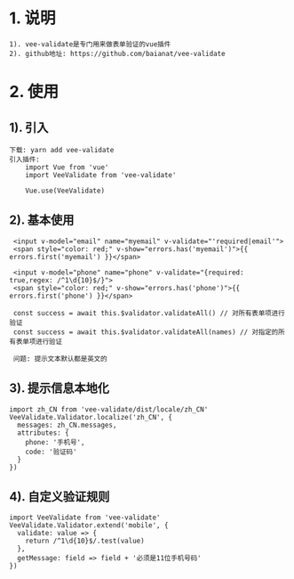 # 1. 说明
    1). vee-validate是专门用来做表单验证的vue插件
    2). github地址: https://github.com/baianat/vee-validate
# 2. 使用 
## 1). 引入
    下载: yarn add vee-validate
    引入插件:
        import Vue from 'vue'
        import VeeValidate from 'vee-validate'
        
        Vue.use(VeeValidate)

## 2). 基本使用
     <input v-model="email" name="myemail" v-validate="'required|email'">
     <span style="color: red;" v-show="errors.has('myemail')">{{ errors.first('myemail') }}</span>
     
     <input v-model="phone" name="phone" v-validate="{required: true,regex: /^1\d{10}$/}">
     <span style="color: red;" v-show="errors.has('phone')">{{ errors.first('phone') }}</span>
     
     const success = await this.$validator.validateAll() // 对所有表单项进行验证
     const success = await this.$validator.validateAll(names) // 对指定的所有表单项进行验证
     
     问题: 提示文本默认都是英文的

## 3). 提示信息本地化
    import zh_CN from 'vee-validate/dist/locale/zh_CN'
    VeeValidate.Validator.localize('zh_CN', {
      messages: zh_CN.messages,
      attributes: {
        phone: '手机号',
        code: '验证码'
      }
    })

## 4). 自定义验证规则
    import VeeValidate from 'vee-validate'
    VeeValidate.Validator.extend('mobile', {
      validate: value => {
        return /^1\d{10}$/.test(value)
      },
      getMessage: field => field + '必须是11位手机号码'
    })



